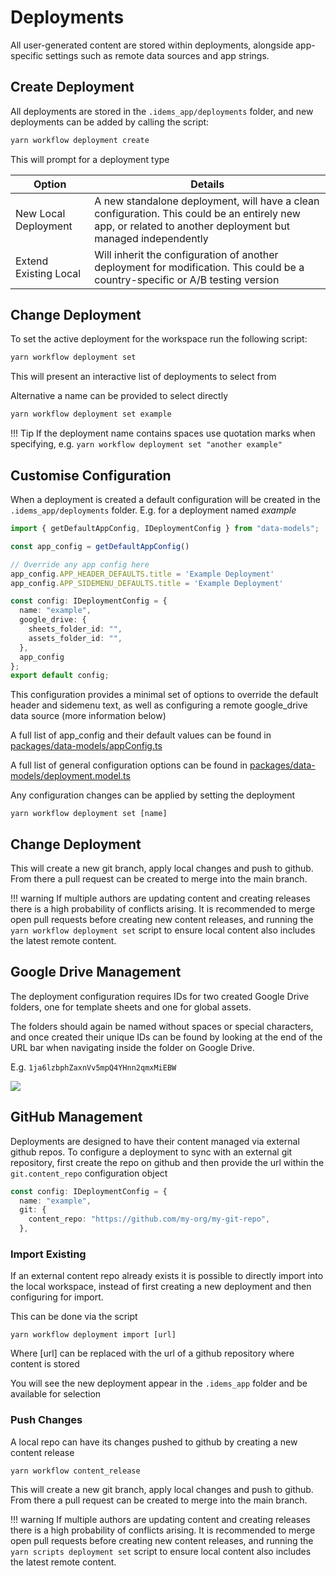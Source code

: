 # Deployments
All user-generated content are stored within deployments, alongside app-specific settings such as remote data sources and app strings.

## Create Deployment
All deployments are stored in the `.idems_app/deployments` folder, and new deployments can be added by calling the script:

```sh
yarn workflow deployment create
```
This will prompt for a deployment type

| Option      | Details          | 
| --------- | ------------  | 
| New Local Deployment	    | A new standalone deployment, will have a clean configuration. This could be an entirely new app, or related to another deployment but managed independently      | 
| Extend Existing Local	    | Will inherit the configuration of another deployment for modification. This could be a country-specific or A/B testing version      | 

## Change Deployment
To set the active deployment for the workspace run the following script:
```sh
yarn workflow deployment set
```
This will present an interactive list of deployments to select from

Alternative a name can be provided to select directly
```sh
yarn workflow deployment set example
```

!!! Tip
    If the deployment name contains spaces use quotation marks when specifying, e.g. `yarn workflow deployment set "another example"`


## Customise Configuration
When a deployment is created a default configuration will be created in the `.idems_app/deployments` folder. E.g. for a deployment named *example*

```ts title=".idems_app/deployments/example/config.ts"
import { getDefaultAppConfig, IDeploymentConfig } from "data-models";

const app_config = getDefaultAppConfig()

// Override any app config here
app_config.APP_HEADER_DEFAULTS.title = 'Example Deployment'
app_config.APP_SIDEMENU_DEFAULTS.title = 'Example Deployment'

const config: IDeploymentConfig = {
  name: "example",
  google_drive: {
    sheets_folder_id: "",
    assets_folder_id: "",
  },
  app_config
};
export default config;
```
This configuration provides a minimal set of options to override the default header and sidemenu text, as well as configuring a remote google_drive data source (more information below)

A full list of app_config and their default values can be found in [packages/data-models/appConfig.ts](https://github.com/IDEMSInternational/parenting-app-ui/blob/master/packages/data-models/appConfig.ts)

A full list of general configuration options can be found in [packages/data-models/deployment.model.ts](https://github.com/IDEMSInternational/parenting-app-ui/blob/master/packages/data-models/deployment.model.ts)

Any configuration changes can be applied by setting the deployment
```
yarn workflow deployment set [name]
```

## Change Deployment

This will create a new git branch, apply local changes and push to github. From there a pull request can be created to merge into the main branch.

!!! warning
    If multiple authors are updating content and creating releases there is a high probability of conflicts arising. It is recommended to merge open pull requests before creating new content releases, and running the `yarn workflow deployment set` script to ensure local content also includes the latest remote content.


## Google Drive Management
The deployment configuration requires IDs for two created Google Drive folders, one for template sheets and one for global assets. 

The folders should again be named without spaces or special characters, and once created their unique IDs can be found by looking at the end of the URL bar when navigating inside the folder on Google Drive.

<!-- cspell:disable-next-line -->
E.g. `1ja6lzbphZaxnVv5mpQ4YHnn2qmxMiEBW`

![](images/deployment-gdrive-ids.png)


## GitHub Management
Deployments are designed to have their content managed via external github repos. To configure a deployment to sync with an external git repository, first create the repo on github and then provide the url within the `git.content_repo` configuration object

```ts
const config: IDeploymentConfig = {
  name: "example",
  git: {
    content_repo: "https://github.com/my-org/my-git-repo",
  },
```

### Import Existing
If an external content repo already exists it is possible to directly import into the local workspace, instead of first creating a new deployment and then configuring for import. 

This can be done via the script
```
yarn workflow deployment import [url]
```
Where [url] can be replaced with the url of a github repository where content is stored

You will see the new deployment appear in the `.idems_app` folder and be available for selection


### Push Changes
A local repo can have its changes pushed to github by creating a new content release
```
yarn workflow content_release
```
This will create a new git branch, apply local changes and push to github. From there a pull request can be created to merge into the main branch.

!!! warning
    If multiple authors are updating content and creating releases there is a high probability of conflicts arising. It is recommended to merge open pull requests before creating new content releases, and running the `yarn scripts deployment set` script to ensure local content also includes the latest remote content.